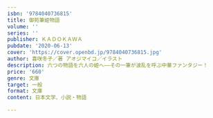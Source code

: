 ```yaml
---
isbn: '9784040736815'
title: 御苑筆姫物語
volume: ''
series: ''
publisher: ＫＡＤＯＫＡＷＡ
pubdate: '2020-06-13'
cover: 'https://cover.openbd.jp/9784040736815.jpg'
author: 喜咲冬子／著 アオジマイコ／イラスト
description: 六つの物語を六人の姫へ――その一筆が波乱を呼ぶ中華ファンタジー！
price: '660'
genre: 文庫
target: 一般
format: 文庫
content: 日本文学、小説・物語

---
```

